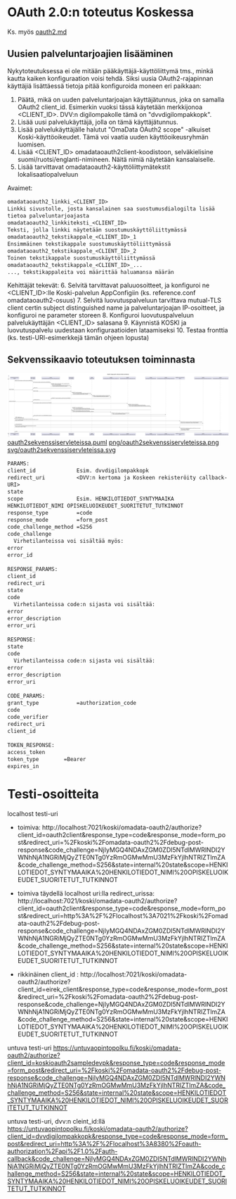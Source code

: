 # OAuth 2.0:n toteutus Koskessa

Ks. myös [oauth2.md](oauth2.md)

## Uusien palveluntarjoajien lisääminen

Nykytoteutuksessa ei ole mitään pääkäyttäjä-käyttöliittymä tms., minkä kautta kaiken konfiguraation voisi tehdä.
Siksi uusia OAuth2-rajapinnan käyttäjiä lisättäessä tietoja pitää konfiguroida moneen eri paikkaan:

1. Päätä, mikä on uuden palveluntarjoajan käyttäjätunnus, joka on samalla OAuth2 client_id. Esimerkin vuoksi tässä käytetään merkkijonoa <CLIENT_ID>. DVV:n digilompakolle tämä on "dvvdigilompakkopk".
2. Lisää uusi palvelukäyttäjä, jolla on tämä käyttäjätunnus.
3. Lisää palvelukäyttäjälle halutut "OmaData OAuth2 scope" -alkuiset Koski-käyttöoikeudet. Tämä voi vaatia uuden käyttöoikeusryhmän luomisen.
4. Lisää <CLIENT_ID> omadataoauth2client-koodistoon, selväkielisine suomi/ruotsi/englanti-nimineen. Näitä nimiä näytetään kansalaiselle.
5. Lisää tarvittavat omadataoauth2-käyttöliittymätekstit lokalisaatiopalveluun

Avaimet:

    omadataoauth2_linkki_<CLIENT_ID>                                    Linkki sivustolle, josta kansalainen saa suostumusdialogilta lisää tietoa palveluntarjoajasta
    omadataoauth2_linkkiteksti_<CLIENT_ID>                              Teksti, jolla linkki näytetään suostumuskäyttöliittymässä
    omadataoauth2_tekstikappale_<CLIENT_ID>_1                           Ensimmäinen tekstikappale suostumuskäyttöliittymässä
    omadataoauth2_tekstikappale_<CLIENT_ID>_2                           Toinen tekstikappale suostumuskäyttöliittymässä
    omadataoauth2_tekstikappale_<CLIENT_ID>_...                         ..., tekstikappaleita voi määrittää haluamansa määrän


Kehittäjät tekevät:
6. Selvitä tarvittavat paluuosoitteet, ja konfiguroi ne <CLIENT_ID>:lle Koski-palvelun AppConfigiin (ks. reference.conf omadataoauth2-osuus)
7. Selvitä luovutuspalveluun tarvittava mutual-TLS client certin subject distinguished name ja palveluntarjoajan IP-osoitteet, ja konfiguroi ne parameter storeen
8. Konfiguroi luovutuspalveluun palvelukäyttäjän <CLIENT_ID> salasana
9. Käynnistä KOSKI ja luovutuspalvelu uudestaan konfiguraatioiden lataamiseksi
10. Testaa fronttia (ks. testi-URI-esimerkkejä tämän ohjeen lopusta)

## Sekvenssikaavio toteutuksen toiminnasta

![OAuth 2.0 servletit Koskessa](kuvat/png/oauth2sekvenssiservleteissa.png)
[oauth2sekvenssiservleteissa.puml](kuvat/oauth2sekvenssiservleteissa.puml)
[png/oauth2sekvenssiservleteissa.png](kuvat/png/oauth2sekvenssiservleteissa.png)
[svg/oauth2sekvenssiservleteissa.svg](kuvat/svg/oauth2sekvenssiservleteissa.svg)

    PARAMS:
    client_id             Esim. dvvdigilompakkopk
    redirect_uri          <DVV:n kertoma ja Koskeen rekisteröity callback-URI>
    state
    scope                 Esim. HENKILOTIEDOT_SYNTYMAAIKA HENKILOTIEDOT_NIMI OPISKELUOIKEUDET_SUORITETUT_TUTKINNOT
    response_type         =code
    response_mode         =form_post
    code_challenge_method =S256
    code_challenge
      Virhetilanteissa voi sisältää myös:
    error
    error_id

    RESPONSE_PARAMS:
    client_id
    redirect_uri
    state
    code
      Virhetilanteissa code:n sijasta voi sisältää:
    error
    error_description
    error_uri

    RESPONSE:
    state
    code
      Virhetilanteissa code:n sijasta voi sisältää:
    error
    error_description
    error_uri

    CODE_PARAMS:
    grant_type            =authorization_code
    code
    code_verifier
    redirect_uri
    client_id

    TOKEN_RESPONSE:
    access_token
    token_type        =Bearer
    expires_in

# Testi-osoitteita

localhost testi-uri
- toimiva: http://localhost:7021/koski/omadata-oauth2/authorize?client_id=oauth2client&response_type=code&response_mode=form_post&redirect_uri=%2Fkoski%2Fomadata-oauth2%2Fdebug-post-response&code_challenge=NjIyMGQ4NDAxZGM0ZDI5NTdlMWRlNDI2YWNhNjA1NGRiMjQyZTE0NTg0YzRmOGMwMmU3MzFkYjlhNTRlZTlmZA&code_challenge_method=S256&state=internal%20state&scope=HENKILOTIEDOT_SYNTYMAAIKA%20HENKILOTIEDOT_NIMI%20OPISKELUOIKEUDET_SUORITETUT_TUTKINNOT
- toimiva täydellä localhost uri:lla redirect_urissa: http://localhost:7021/koski/omadata-oauth2/authorize?client_id=oauth2client&response_type=code&response_mode=form_post&redirect_uri=http%3A%2F%2Flocalhost%3A7021%2Fkoski%2Fomadata-oauth2%2Fdebug-post-response&code_challenge=NjIyMGQ4NDAxZGM0ZDI5NTdlMWRlNDI2YWNhNjA1NGRiMjQyZTE0NTg0YzRmOGMwMmU3MzFkYjlhNTRlZTlmZA&code_challenge_method=S256&state=internal%20state&scope=HENKILOTIEDOT_SYNTYMAAIKA%20HENKILOTIEDOT_NIMI%20OPISKELUOIKEUDET_SUORITETUT_TUTKINNOT

- rikkinäinen client_id : http://localhost:7021/koski/omadata-oauth2/authorize?client_id=eirek_client&response_type=code&response_mode=form_post&redirect_uri=%2Fkoski%2Fomadata-oauth2%2Fdebug-post-response&code_challenge=NjIyMGQ4NDAxZGM0ZDI5NTdlMWRlNDI2YWNhNjA1NGRiMjQyZTE0NTg0YzRmOGMwMmU3MzFkYjlhNTRlZTlmZA&code_challenge_method=S256&state=internal%20state&scope=HENKILOTIEDOT_SYNTYMAAIKA%20HENKILOTIEDOT_NIMI%20OPISKELUOIKEUDET_SUORITETUT_TUTKINNOT


untuva testi-uri https://untuvaopintopolku.fi/koski/omadata-oauth2/authorize?client_id=koskioauth2sampledevpk&response_type=code&response_mode=form_post&redirect_uri=%2Fkoski%2Fomadata-oauth2%2Fdebug-post-response&code_challenge=NjIyMGQ4NDAxZGM0ZDI5NTdlMWRlNDI2YWNhNjA1NGRiMjQyZTE0NTg0YzRmOGMwMmU3MzFkYjlhNTRlZTlmZA&code_challenge_method=S256&state=internal%20state&scope=HENKILOTIEDOT_SYNTYMAAIKA%20HENKILOTIEDOT_NIMI%20OPISKELUOIKEUDET_SUORITETUT_TUTKINNOT

untuva testi-uri, dvv:n cleint_id:llä https://untuvaopintopolku.fi/koski/omadata-oauth2/authorize?client_id=dvvdigilompakkopk&response_type=code&response_mode=form_post&redirect_uri=http%3A%2F%2Flocalhost%3A8380%2Foauth-authorization%2Fapi%2F1.0%2Fauth-callback&code_challenge=NjIyMGQ4NDAxZGM0ZDI5NTdlMWRlNDI2YWNhNjA1NGRiMjQyZTE0NTg0YzRmOGMwMmU3MzFkYjlhNTRlZTlmZA&code_challenge_method=S256&state=internal%20state&scope=HENKILOTIEDOT_SYNTYMAAIKA%20HENKILOTIEDOT_NIMI%20OPISKELUOIKEUDET_SUORITETUT_TUTKINNOT

